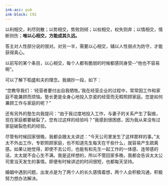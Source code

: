 ```yaml
---
ink-acc: pub
ink-block: C91
---
```

以利相交，利尽则散；以势相交，势败则倾；以权相交，权失则弃；以情相交，情断则伤；**唯以心相交，方能成其久远。**

答主对人性部分说的很对。对另一半，需要以心相交，辅以人性弱点为防守，才能获得真心。

以前写的某个条目，以心相交，每个人都有脆弱的时候都感同身受--“他也不容易啊”。

可以了解下稻盛和夫的理念。我摘抄一段，如下：

“您教导我们：‘经营者要付出自我牺牲。’我在经营企业的过程中，常常因工作和家庭不能兼顾而烦恼。塾长更是全身心地投入京瓷的经营而无暇照顾家庭。您是如何兼顾工作与家庭的呢？”

还有另外的塾生向我提问：“由于我过度地投入工作，与妻子的关系产生了裂痕，现在家庭都要破裂了。您有过这样的经验吗？”我感到很困惑，因为我从来没有过家庭破裂危机的经验。

尽管有时候回家很晚，我都会跟太太讲述：“今天公司里发生了这样那样的事。”太太不外出工作，专职照顾家庭，也不知道先生每天在干些什么，就容易产生疏离感。如果让她觉得，即使不去公司，也能有和先生一起工作的一体感、连带感的话，太太就不会心生不满。我是这样想的，所以不管回家多晚，我都会告诉太太公司里当天发生的事情。即便有时候讲述的时间很短，也都每天坚持。

婚姻中遇到问题，出发点是为了两个人的长久感情着想，两个人会积极沟通，积极努力想办法解决。